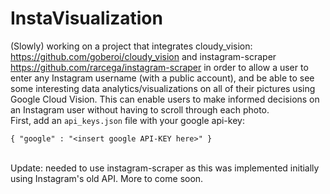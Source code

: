 <h1>InstaVisualization</h1>

(Slowly) working on a project that integrates cloudy_vision: https://github.com/goberoi/cloudy_vision
and instagram-scraper https://github.com/rarcega/instagram-scraper
in order to allow a user to enter any Instagram username (with a public account), and be able to see some interesting data analytics/visualizations on all of their pictures using Google Cloud Vision. This can enable users to make informed decisions on an Instagram user without having to scroll through each photo.
<br>
First, add an ```api_keys.json``` file with your google api-key:

`{
    "google" : "<insert google API-KEY here>"
}`

<br>Update: needed to use instagram-scraper as this was implemented initially using Instagram's old API. More to come soon.

